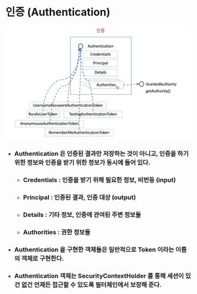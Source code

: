 # 인증 (Authentication)

<img src="img/Autentication.png" width="600px">

- ### Authentication 은 인증된 결과만 저장하는 것이 아니고, 인증을 하기 위한 정보와 인증을 받기 위한 정보가 동시에 들어 있다.
    - ### **Credentials** : 인증을 받기 위해 필요한 정보, 비번등 (input)
    - ### **Principal** : 인증된 결과, 인증 대상 (output)
    - ### **Details** : 기타 정보, 인증에 관여된 주변 정보들
    - ### **Authorities** : 권한 정보들

- ### Authentication 을 구현한 객체들은 일반적으로 Token 이라는 이름의 객체로 구현한다.
- ### Authentication 객체는 SecurityContextHolder 를 통해 세션이 있건 없건 언제든 접근할 수 있도록 필터체인에서 보장해 준다.

